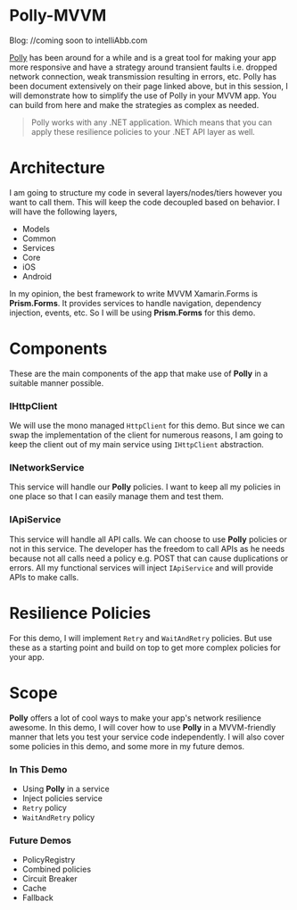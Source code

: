 # Polly-MVVM

Blog: //coming soon to intelliAbb.com

[Polly](https://github.com/App-vNext/Polly) has been around for a while and is a great tool for making your app more responsive and have a strategy around transient faults i.e. dropped network connection, weak transmission resulting in errors, etc. Polly has been document extensively on their page linked above, but in this session, I will demonstrate how to simplify the use of Polly in your MVVM app. You can build from here and make the strategies as complex as needed.

> Polly works with any .NET application. Which means that you can apply these resilience policies to your .NET API layer as well.

# Architecture
I am going to structure my code in several layers/nodes/tiers however you want to call them. This will keep the code decoupled based on behavior. I will have the following layers,

- Models 
- Common
- Services
- Core
- iOS
- Android

In my opinion, the best framework to write MVVM Xamarin.Forms is **Prism.Forms**. It provides services to handle navigation, dependency injection, events, etc. So I will be using **Prism.Forms** for this demo.

# Components
These are the main components of the app that make use of **Polly** in a suitable manner possible.

### IHttpClient
We will use the mono managed `HttpClient` for this demo. But since we can swap the implementation of the client for numerous reasons, I am going to keep the client out of my main service using `IHttpClient` abstraction.

### INetworkService
This service will handle our **Polly** policies. I want to keep all my policies in one place so that I can easily manage them and test them.

### IApiService
This service will handle all API calls. We can choose to use **Polly** policies or not in this service. The developer has the freedom to call APIs as he needs because not all calls need a policy e.g. POST that can cause duplications or errors. All my functional services will inject `IApiService` and will provide APIs to make calls.

# Resilience Policies
For this demo, I will implement `Retry` and `WaitAndRetry` policies. But use these as a starting point and build on top to get more complex policies for your app.

# Scope
**Polly** offers a lot of cool ways to make your app's network resilience awesome. In this demo, I will cover how to use **Polly** in a MVVM-friendly manner that lets you test your service code independently. I will also cover some policies in this demo, and some more in my future demos.

### In This Demo
- Using **Polly** in a service
- Inject policies service
- `Retry` policy
- `WaitAndRetry` policy

### Future Demos
- PolicyRegistry
- Combined policies
- Circuit Breaker
- Cache 
- Fallback

